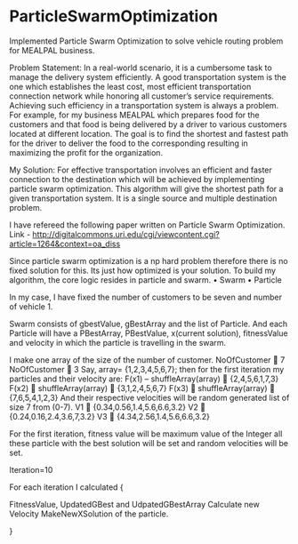 # ParticleSwarmOptimization
Implemented Particle Swarm Optimization to solve vehicle routing problem for MEALPAL business.


Problem Statement: 
In a real-world scenario, it is a cumbersome task to manage the delivery system efficiently.
A good transportation system is the one which establishes the least cost, most efficient transportation connection network while honoring all customer’s service requirements.
Achieving such efficiency in a transportation system is always a problem.
For example, for my business MEALPAL which prepares food for the customers and that food is being delivered by a driver to various customers located at different location. The goal is to find the shortest and fastest path for the driver to deliver the food to the corresponding resulting in maximizing the profit for the organization.


My Solution: 
For effective transportation involves an efficient and faster connection to the destination which will be achieved by implementing particle swarm optimization. This algorithm will give the shortest path for a given transportation system. It is a single source and multiple destination problem.

I have refereed the following paper written on Particle Swarm Optimization.
Link - http://digitalcommons.uri.edu/cgi/viewcontent.cgi?article=1264&context=oa_diss

Since particle swarm optimization is a np hard problem therefore there is no fixed solution for this. Its just how optimized is your solution. To build my algorithm, the core logic resides in particle and swarm.
•	Swarm
•	Particle

In my case, I have fixed the number of customers to be seven and number of vehicle 1.

Swarm consists of gbestValue, gBestArray and the list of Particle. And each Particle will have a PBestArray, PBestValue, x(current solution), fitnessValue  and velocity in which the particle is travelling in the swarm.  

I make one array of the size of the number of customer. 
NoOfCustomer  7
NoOfCustomer  3
Say, array= {1,2,3,4,5,6,7}; then for the first iteration my particles and their velocity are: 
F(x1) – shuffleArray(array)  {2,4,5,6,1,7,3}
F(x2)  shuffleArray(array)  {3,1,2,4,5,6,7}
F(x3)  shuffleArray(array)  {7,6,5,4,1,2,3}
And their respective velocities will be random generated list of size 7 from (0-7). 
V1  {0.34,0.56,1.4,5.6,6.6,3.2}
V2  {0.24,0.16,2.4,3.6,7,3.2}
V3  {4.34,2.56,1.4,5.6,6.6,3.2}

For the first iteration, fitness value will be maximum value of the Integer all these particle with the best solution will be set and random velocities will be set.

Iteration=10

For each iteration I calculated {

FitnessValue,
UpdatedGBest and UdpatedGBestArray
Calculate new Velocity
MakeNewXSolution of the particle.

} 


